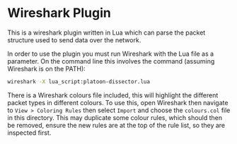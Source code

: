 # Wireshark Plugin

This is a wireshark plugin written in Lua which can parse the packet structure used to send data over the network.

In order to use the plugin you must run Wireshark with the Lua file as a parameter.
On the command line this involves the command (assuming Wireshark is on the PATH):

```bash
wireshark -X lua_script:platoon-dissector.lua
```


There is a Wireshark colours file included, this will highlight the different packet types in different colours.
To use this, open Wireshark then navigate to `View > Coloring Rules` then select
`Import` and choose the `colours.col` file in this directory.
This may duplicate some colour rules, which should then be removed, ensure the
new rules are at the top of the rule list, so they are inspected first.
